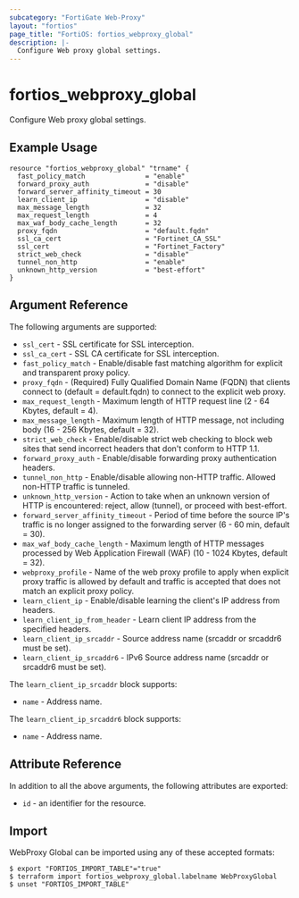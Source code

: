 ```yaml
---
subcategory: "FortiGate Web-Proxy"
layout: "fortios"
page_title: "FortiOS: fortios_webproxy_global"
description: |-
  Configure Web proxy global settings.
---
```


# fortios_webproxy_global
Configure Web proxy global settings.

## Example Usage

```hcl
resource "fortios_webproxy_global" "trname" {
  fast_policy_match               = "enable"
  forward_proxy_auth              = "disable"
  forward_server_affinity_timeout = 30
  learn_client_ip                 = "disable"
  max_message_length              = 32
  max_request_length              = 4
  max_waf_body_cache_length       = 32
  proxy_fqdn                      = "default.fqdn"
  ssl_ca_cert                     = "Fortinet_CA_SSL"
  ssl_cert                        = "Fortinet_Factory"
  strict_web_check                = "disable"
  tunnel_non_http                 = "enable"
  unknown_http_version            = "best-effort"
}
```

## Argument Reference

The following arguments are supported:

* `ssl_cert` - SSL certificate for SSL interception.
* `ssl_ca_cert` - SSL CA certificate for SSL interception.
* `fast_policy_match` - Enable/disable fast matching algorithm for explicit and transparent proxy policy.
* `proxy_fqdn` - (Required) Fully Qualified Domain Name (FQDN) that clients connect to (default = default.fqdn) to connect to the explicit web proxy.
* `max_request_length` - Maximum length of HTTP request line (2 - 64 Kbytes, default = 4).
* `max_message_length` - Maximum length of HTTP message, not including body (16 - 256 Kbytes, default = 32).
* `strict_web_check` - Enable/disable strict web checking to block web sites that send incorrect headers that don't conform to HTTP 1.1.
* `forward_proxy_auth` - Enable/disable forwarding proxy authentication headers.
* `tunnel_non_http` - Enable/disable allowing non-HTTP traffic. Allowed non-HTTP traffic is tunneled.
* `unknown_http_version` - Action to take when an unknown version of HTTP is encountered: reject, allow (tunnel), or proceed with best-effort.
* `forward_server_affinity_timeout` - Period of time before the source IP's traffic is no longer assigned to the forwarding server (6 - 60 min, default = 30).
* `max_waf_body_cache_length` - Maximum length of HTTP messages processed by Web Application Firewall (WAF) (10 - 1024 Kbytes, default = 32).
* `webproxy_profile` - Name of the web proxy profile to apply when explicit proxy traffic is allowed by default and traffic is accepted that does not match an explicit proxy policy.
* `learn_client_ip` - Enable/disable learning the client's IP address from headers.
* `learn_client_ip_from_header` - Learn client IP address from the specified headers.
* `learn_client_ip_srcaddr` - Source address name (srcaddr or srcaddr6 must be set).
* `learn_client_ip_srcaddr6` - IPv6 Source address name (srcaddr or srcaddr6 must be set).

The `learn_client_ip_srcaddr` block supports:

* `name` - Address name.

The `learn_client_ip_srcaddr6` block supports:

* `name` - Address name.


## Attribute Reference

In addition to all the above arguments, the following attributes are exported:
* `id` - an identifier for the resource.

## Import

WebProxy Global can be imported using any of these accepted formats:
```
$ export "FORTIOS_IMPORT_TABLE"="true"
$ terraform import fortios_webproxy_global.labelname WebProxyGlobal
$ unset "FORTIOS_IMPORT_TABLE"
```
